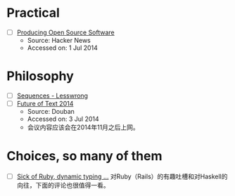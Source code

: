 # Practical

- [ ] [Producing Open Source Software](http://producingoss.com/en/index.html)
  - Source: Hacker News
  - Accessed on: 1 Jul 2014

# Philosophy

- [ ] [Sequences - Lesswrong](http://wiki.lesswrong.com/wiki/Sequences#Core_Sequences)
- [ ] [Future of Text 2014](http://www.thefutureoftext.org/futureoftext2014.html)
  - Source: Douban
  - Accessed on: 3 Jul 2014
  - 会议内容应该会在2014年11月之后上网。

# Choices, so many of them

- [ ] [Sick of Ruby, dynamic typing ...](https://blog.abevoelker.com/sick-of-ruby-dynamic-typing-side-effects-object-oriented-programming/) 对Ruby（Rails）的有趣吐槽和对Haskell的向往，下面的评论也很值得一看。

